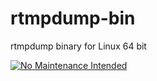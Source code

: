 # rtmpdump-bin

rtmpdump binary for Linux 64 bit

[![No Maintenance Intended](http://unmaintained.tech/badge.svg)](http://unmaintained.tech/)
